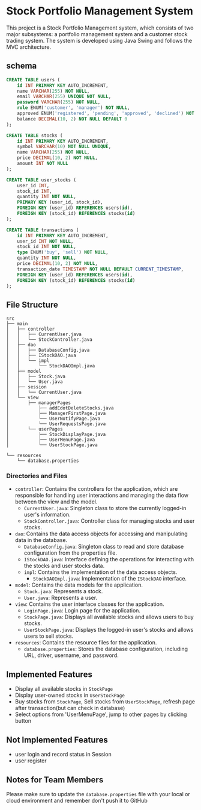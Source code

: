 # Stock Portfolio Management System

This project is a Stock Portfolio Management system, which consists of two major subsystems: a portfolio management system and a customer stock trading system. The system is developed using Java Swing and follows the MVC architecture.

## schema
```sql
CREATE TABLE users (
    id INT PRIMARY KEY AUTO_INCREMENT,
    name VARCHAR(255) NOT NULL,
    email VARCHAR(255) UNIQUE NOT NULL,
    password VARCHAR(255) NOT NULL,
    role ENUM('customer', 'manager') NOT NULL,
    approved ENUM('registered', 'pending', 'approved', 'declined') NOT NULL,
    balance DECIMAL(10, 2) NOT NULL DEFAULT 0
);

CREATE TABLE stocks (
    id INT PRIMARY KEY AUTO_INCREMENT,
    symbol VARCHAR(10) NOT NULL UNIQUE,
    name VARCHAR(255) NOT NULL,
    price DECIMAL(10, 2) NOT NULL,
    amount INT NOT NULL
);

CREATE TABLE user_stocks (
    user_id INT,
    stock_id INT,
    quantity INT NOT NULL,
    PRIMARY KEY (user_id, stock_id),
    FOREIGN KEY (user_id) REFERENCES users(id),
    FOREIGN KEY (stock_id) REFERENCES stocks(id)
);

CREATE TABLE transactions (
    id INT PRIMARY KEY AUTO_INCREMENT,
    user_id INT NOT NULL,
    stock_id INT NOT NULL,
    type ENUM('buy', 'sell') NOT NULL,
    quantity INT NOT NULL,
    price DECIMAL(10, 2) NOT NULL,
    transaction_date TIMESTAMP NOT NULL DEFAULT CURRENT_TIMESTAMP,
    FOREIGN KEY (user_id) REFERENCES users(id),
    FOREIGN KEY (stock_id) REFERENCES stocks(id)
);
```

## File Structure

```
src
├── main
│   ├── controller
│   │   ├── CurrentUser.java
│   │   └── StockController.java
│   ├── dao
│   │   ├── DatabaseConfig.java
│   │   ├── IStockDAO.java
│   │   └── impl
│   │       └── StockDAOImpl.java
│   ├── model
│   │   ├── Stock.java
│   │   └── User.java
│   ├── session
│   │   └── CurrentUser.java
│   └── view
│       ├── managerPages
│           ├── addEdotDeleteStocks.java
│           ├── ManagerFirstPage.java
│           └── UserNotifyPage.java
│           └── UserRequestsPage.java
│       └── userPages
│           ├── StockDisplayPage.java
│           ├── UserMenuPage.java
│           └── UserStockPage.java

└── resources
    └── database.properties
```

### Directories and Files

- `controller`: Contains the controllers for the application, which are responsible for handling user interactions and managing the data flow between the view and the model.
    - `CurrentUser.java`: Singleton class to store the currently logged-in user's information.
    - `StockController.java`: Controller class for managing stocks and user stocks.
- `dao`: Contains the data access objects for accessing and manipulating data in the database.
    - `DatabaseConfig.java`: Singleton class to read and store database configuration from the properties file.
    - `IStockDAO.java`: Interface defining the operations for interacting with the stocks and user stocks data.
    - `impl`: Contains the implementation of the data access objects.
        - `StockDAOImpl.java`: Implementation of the `IStockDAO` interface.
- `model`: Contains the data models for the application.
    - `Stock.java`: Represents a stock.
    - `User.java`: Represents a user.
- `view`: Contains the user interface classes for the application.
    - `LoginPage.java`: Login page for the application.
    - `StockPage.java`: Displays all available stocks and allows users to buy stocks.
    - `UserStockPage.java`: Displays the logged-in user's stocks and allows users to sell stocks.
- `resources`: Contains the resource files for the application.
    - `database.properties`: Stores the database configuration, including URL, driver, username, and password.

## Implemented Features

- Display all available stocks in `StockPage`
- Display user-owned stocks in `UserStockPage`
- Buy stocks from `StockPage`, Sell stocks from `UserStockPage`, refresh page after transaction(but can check in database)
- Select options from 'UserMenuPage', jump to other pages by clicking button

## Not Implemented Features
- user login and record status in Session
- user register

## Notes for Team Members

Please make sure to update the `database.properties` file with your local or cloud environment and remember don't push
it to GitHub
